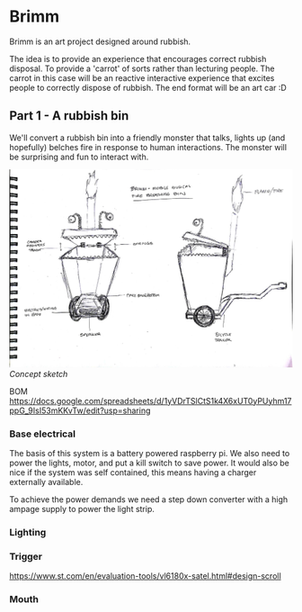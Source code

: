 # Brimm
Brimm is an art project designed around rubbish.

The idea is to provide an experience that encourages correct rubbish disposal. To provide a 'carrot' of sorts rather than lecturing people. The carrot in this case will be an reactive interactive experience that excites people to correctly dispose of rubbish. The end format will be an art car :D


## Part 1 - A rubbish bin
We'll convert a rubbish bin into a friendly monster that talks, lights up (and hopefully) belches fire in response to human interactions. The monster will be surprising and fun to interact with. 

![Concept sketch](brimm.jpg)
*Concept sketch*

BOM
https://docs.google.com/spreadsheets/d/1yVDrTSlCtS1k4X6xUT0yPUyhm17ppG_9IsI53mKKvTw/edit?usp=sharing

### Base electrical
The basis of this system is a battery powered raspberry pi. We also need to power the lights, motor, and put a kill switch to save power. It would also be nice if the system was self contained, this means having a charger externally available. 

To achieve the power demands we need a step down converter with a high ampage supply to power the light strip. 

### Lighting

### Trigger
https://www.st.com/en/evaluation-tools/vl6180x-satel.html#design-scroll

### Mouth
